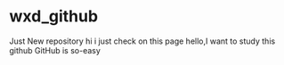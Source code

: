 # wxd_github
Just New repository
hi i just check on this page
hello,I want to study this github
GitHub is so-easy
